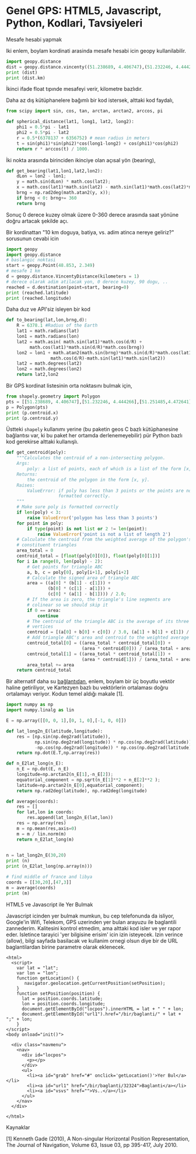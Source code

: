 # Genel GPS: HTML5, Javascript, Python, Kodlari, Tavsiyeleri

Mesafe hesabi yapmak

Iki enlem, boylam kordinati arasinda mesafe hesabi icin geopy kullanilabilir.

```python
import geopy.distance
dist = geopy.distance.vincenty((51.238689, 4.406747),(51.232246, 4.444266))
print (dist)
print (dist.km)
```

İkinci ifade float tıpınde mesafeyi verir, kilometre bazlıdır.

Daha az dış kütüphanelere bağımlı bir kod istersek, alttaki kod faydalı,

```python
from scipy import sin, cos, tan, arctan, arctan2, arccos, pi

def spherical_distance(lat1, long1, lat2, long2):
    phi1 = 0.5*pi - lat1
    phi2 = 0.5*pi - lat2
    r = 0.5*(6378137 + 6356752) # mean radius in meters
    t = sin(phi1)*sin(phi2)*cos(long1-long2) + cos(phi1)*cos(phi2)
    return r * arccos(t) / 1000.
```

İki nokta arasında birinciden ikinciye olan açısal yön (bearing),

```python
def get_bearing(lat1,lon1,lat2,lon2):
    dLon = lon2 - lon1;
    y = math.sin(dLon) * math.cos(lat2);
    x = math.cos(lat1)*math.sin(lat2) - math.sin(lat1)*math.cos(lat2)*math.cos(dLon);
    brng = np.rad2deg(math.atan2(y, x));
    if brng < 0: brng+= 360
    return brng
```

Sonuç 0 derece kuzey olmak üzere 0-360 derece arasında saat yönüne
doğru artacak şekilde açı.

Bir kordinattan "10 km doguya, batiya, vs. adim atinca nereye
geliriz?" sorusunun cevabi icin

```python
import geopy
import geopy.distance
# baslangic noktasi
start = geopy.Point(48.853, 2.349)
# mesafe 1 km
d = geopy.distance.VincentyDistance(kilometers = 1)
# derece olarak adim atilacak yon, 0 derece kuzey, 90 dogu, ..
reached = d.destination(point=start, bearing=0)
print (reached.latitude)
print (reached.longitude)
```

Daha duz ve API'siz isleyen bir kod

```python
def to_bearing(lat,lon,brng,d):
    R = 6378.1 #Radius of the Earth
    lat1 = math.radians(lat)
    lon1 = math.radians(lon)
    lat2 = math.asin( math.sin(lat1)*math.cos(d/R) +
         math.cos(lat1)*math.sin(d/R)*math.cos(brng))
    lon2 = lon1 + math.atan2(math.sin(brng)*math.sin(d/R)*math.cos(lat1),
                 math.cos(d/R)-math.sin(lat1)*math.sin(lat2))
    lat2 = math.degrees(lat2)
    lon2 = math.degrees(lon2)
    return lat2,lon2
```

Bir GPS kordinat listesinin orta noktasını bulmak için,

```python
from shapely.geometry import Polygon
pts = [[51.238689, 4.406747],[51.232246, 4.444266],[51.251485,4.472641],[51.265894, 4.452429]]
p = Polygon(pts)
print (p.centroid.x)
print (p.centroid.y)
```

Üstteki `shapely` kullanımı yerine (bu paketin geos C bazlı
kütüphanesine bağlantısı var, ki bu paket her ortamda
derlenemeyebilir) pür Python bazlı kod gerekirse alttaki kullanışlı.

```python
def get_centroid(poly):
    """Calculates the centroid of a non-intersecting polygon.
    Args:
        poly: a list of points, each of which is a list of the form [x, y].
    Returns:
        the centroid of the polygon in the form [x, y].
    Raises:
        ValueError: if poly has less than 3 points or the points are not
                    formatted correctly.
    """
    # Make sure poly is formatted correctly
    if len(poly) < 3:
        raise ValueError('polygon has less than 3 points')
    for point in poly:
        if type(point) is not list or 2 != len(point):
            raise ValueError('point is not a list of length 2')
    # Calculate the centroid from the weighted average of the polygon's
    # constituent triangles
    area_total = 0
    centroid_total = [float(poly[0][0]), float(poly[0][1])]
    for i in range(0, len(poly) - 2):
        # Get points for triangle ABC
        a, b, c = poly[0], poly[i+1], poly[i+2]
        # Calculate the signed area of triangle ABC
        area = ((a[0] * (b[1] - c[1])) +
                (b[0] * (c[1] - a[1])) +
                (c[0] * (a[1] - b[1]))) / 2.0;
        # If the area is zero, the triangle's line segments are
        # colinear so we should skip it
        if 0 == area:
            continue
        # The centroid of the triangle ABC is the average of its three
        # vertices
        centroid = [(a[0] + b[0] + c[0]) / 3.0, (a[1] + b[1] + c[1]) / 3.0]
        # Add triangle ABC's area and centroid to the weighted average
        centroid_total[0] = ((area_total * centroid_total[0]) +
                             (area * centroid[0])) / (area_total + area)
        centroid_total[1] = ((area_total * centroid_total[1]) +
                             (area * centroid[1])) / (area_total + area)
        area_total += area
    return centroid_total
```

Bir alternatif daha su [bağlantıdan](https://www.navlab.net/nvector/#example_7),
enlem, boylam bir üç boyutlu vektör haline getiriliyor, ve Kartezyen bazlı bu
vektörlerin ortalaması doğru ortalamayı veriyor. Kodun temel aldığı makale [1].

```python
import numpy as np
import numpy.linalg as lin

E = np.array([[0, 0, 1],[0, 1, 0],[-1, 0, 0]])

def lat_long2n_E(latitude,longitude):
    res = [np.sin(np.deg2rad(latitude)),
           np.sin(np.deg2rad(longitude)) * np.cos(np.deg2rad(latitude)),
           -np.cos(np.deg2rad(longitude)) * np.cos(np.deg2rad(latitude))]
    return np.dot(E.T,np.array(res))

def n_E2lat_long(n_E):
    n_E = np.dot(E, n_E)
    longitude=np.arctan2(n_E[1],-n_E[2]);
    equatorial_component = np.sqrt(n_E[1]**2 + n_E[2]**2 );
    latitude=np.arctan2(n_E[0],equatorial_component);
    return np.rad2deg(latitude), np.rad2deg(longitude)

def average(coords):
    res = []
    for lat,lon in coords:
        res.append(lat_long2n_E(lat,lon))
    res = np.array(res)
    m = np.mean(res,axis=0)
    m = m / lin.norm(m)
    return n_E2lat_long(m)
        

n = lat_long2n_E(30,20)
print (n)
print (n_E2lat_long(np.array(n)))

# find middle of france and libya
coords = [[30,20],[47,3]]
m = average(coords)
print (m)
```

HTML5 ve Javascript ile Yer Bulmak

Javascript icinden yer bulmak mumkun, bu cep telefonunda da isliyor,
Google'in Wifi, Telekom, GPS uzerinden yer bulan arayuzu ile
baglantili zannederim. Kalitesini kontrol etmedim, ama alttaki kod
isler ve yer rapor eder. Isletince tarayici 'yer bilgisine erisim'
icin izin isteyecek. Izin verince (allow), bilgi sayfada basilacak ve
kullanim ornegi olsun diye bir de URL baglantilardan birine parametre
olarak eklenecek.

```
<html>
  <script>
    var lat = "lat";
    var lon = "lon";
    function getLocation() {
       navigator.geolocation.getCurrentPosition(setPosition);
    }
    function setPosition(position) {
      lat = position.coords.latitude;
      lon = position.coords.longitude;
      document.getElementById("locpos").innerHTML = lat + " " + lon;
      document.getElementById("url1").href="/bir/baglanti/" + lat + ";" + lon;
    }
</script>
<body onload="init()">

  <div class="navmenu">
    <nav>
      <div id="locpos">
        <p></p>
      </div>
      <ul>
        <li><a id="grab" href="#" onclick='getLocation()'>Yer Bul</a></li>
        <li><a id="url1" href="/bir/baglanti/32324">Baglanti</a></li>
        <li><a id="vsvs" href="">Vs..</a></li>
      </ul>
    </nav>
  </div>

</html>
```

Kaynaklar

[1] Kenneth Gade (2010), A Non-singular Horizontal Position Representation,
    The Journal of Navigation, Volume 63, Issue 03, pp 395-417, July 2010.

